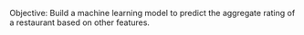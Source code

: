 Objective: Build a machine learning model to predict the
aggregate rating of a restaurant based on other features.
